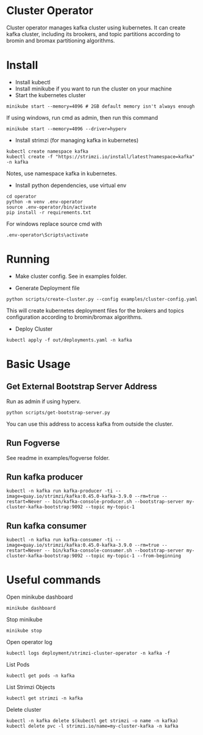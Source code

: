 # Cluster Operator
Cluster operator manages kafka cluster using kubernetes. It can create kafka cluster, including its brookers, and topic partitions according to bromin and bromax partitioning algorithms.

# Install

- Install kubectl
- Install minikube if you want to run the cluster on your machine
- Start the kubernetes cluster
```
minikube start --memory=4096 # 2GB default memory isn't always enough
```
If using windows, run cmd as admin, then run this command
```
minikube start --memory=4096 --driver=hyperv
```
- Install strimzi (for managing kafka in kubernetes)
```
kubectl create namespace kafka
kubectl create -f "https://strimzi.io/install/latest?namespace=kafka" -n kafka
```
Notes, use namespace kafka in kubernetes.
- Install python dependencies, use virtual env
```
cd operator
python -m venv .env-operator
source .env-operator/bin/activate
pip install -r requirements.txt
```

For windows replace source cmd with
```
.env-operator\Scripts\activate
```

# Running

- Make cluster config. See in examples folder.


- Generate Deployment file
```
python scripts/create-cluster.py --config examples/cluster-config.yaml
```

This will create kubernetes deployment files for the brokers and topics configuration according to bromin/bromax algorithms.

- Deploy Cluster

```
kubectl apply -f out/deployments.yaml -n kafka
```

# Basic Usage

## Get External Bootstrap Server Address
Run as admin if using hyperv.

```
python scripts/get-bootstrap-server.py
```
You can use this address to access kafka from outside the cluster.

## Run Fogverse
See readme in examples/fogverse folder.

## Run kafka producer

```
kubectl -n kafka run kafka-producer -ti --image=quay.io/strimzi/kafka:0.45.0-kafka-3.9.0 --rm=true --restart=Never -- bin/kafka-console-producer.sh --bootstrap-server my-cluster-kafka-bootstrap:9092 --topic my-topic-1
```

## Run kafka consumer

```
kubectl -n kafka run kafka-consumer -ti --image=quay.io/strimzi/kafka:0.45.0-kafka-3.9.0 --rm=true --restart=Never -- bin/kafka-console-consumer.sh --bootstrap-server my-cluster-kafka-bootstrap:9092 --topic my-topic-1 --from-beginning
```


# Useful commands

Open minikube dashboard
```
minikube dashboard
```

Stop minikube

```
minikube stop
```

Open operator log
```
kubectl logs deployment/strimzi-cluster-operator -n kafka -f
```

List Pods
```
kubectl get pods -n kafka
```

List Strimzi Objects
```
kubectl get strimzi -n kafka
```


Delete cluster
```
kubectl -n kafka delete $(kubectl get strimzi -o name -n kafka)
kubectl delete pvc -l strimzi.io/name=my-cluster-kafka -n kafka
```